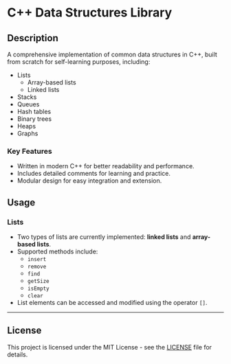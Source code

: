 # C++ Data Structures Library

## Description
A comprehensive implementation of common data structures in C++, built
from scratch for self-learning purposes, including:
- Lists
  - Array-based lists
  - Linked lists
- Stacks
- Queues
- Hash tables
- Binary trees
- Heaps
- Graphs

### Key Features
- Written in modern C++ for better readability and performance.
- Includes detailed comments for learning and practice.
- Modular design for easy integration and extension.

## Usage
### Lists
- Two types of lists are currently implemented: **linked lists** and 
**array-based lists**.
- Supported methods include:
  - `insert`
  - `remove`
  - `find`
  - `getSize`
  - `isEmpty`
  - `clear`
- List elements can be accessed and modified using the operator `[]`.


---

## License
This project is licensed under the MIT License - see the [LICENSE](LICENSE) file for details.
